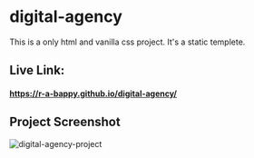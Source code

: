 # digital-agency
This is a only html and vanilla css project. It's a static templete.



## Live Link:
#### https://r-a-bappy.github.io/digital-agency/

## Project Screenshot

![digital-agency-project](https://github.com/R-A-Bappy/digital-agency/assets/110836455/9bbaf834-9880-4277-a735-c70d3346dbc9)
